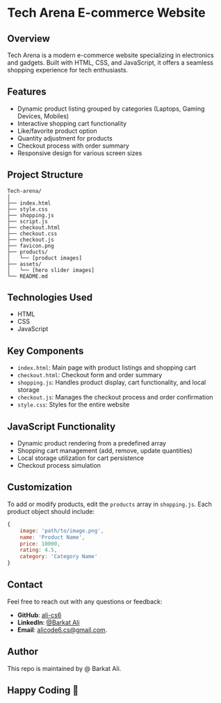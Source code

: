 # Tech Arena E-commerce Website

## Overview

Tech Arena is a modern e-commerce website specializing in electronics and gadgets. Built with HTML, CSS, and JavaScript, it offers a seamless shopping experience for tech enthusiasts.

## Features

- Dynamic product listing grouped by categories (Laptops, Gaming Devices, Mobiles)
- Interactive shopping cart functionality
- Like/favorite product option
- Quantity adjustment for products
- Checkout process with order summary
- Responsive design for various screen sizes

## Project Structure

```
Tech-arena/
│
├── index.html
├── style.css
├── shopping.js
├── script.js
├── checkout.html
├── checkout.css
├── checkout.js
├── favicon.png
├── products/
│   └── [product images]
├── assets/
│   └── [hero slider images]
└── README.md
```

## Technologies Used

- HTML
- CSS
- JavaScript

## Key Components

- `index.html`: Main page with product listings and shopping cart
- `checkout.html`: Checkout form and order summary
- `shopping.js`: Handles product display, cart functionality, and local storage
- `checkout.js`: Manages the checkout process and order confirmation
- `style.css`: Styles for the entire website

## JavaScript Functionality

- Dynamic product rendering from a predefined array
- Shopping cart management (add, remove, update quantities)
- Local storage utilization for cart persistence
- Checkout process simulation

## Customization

To add or modify products, edit the `products` array in `shopping.js`. Each product object should include:

```javascript
{
    image: 'path/to/image.png',
    name: 'Product Name',
    price: 10000,
    rating: 4.5,
    category: 'Category Name'
}
```

## Contact

Feel free to reach out with any questions or feedback:

- **GitHub**: [ali-cs6](https://github.com/ali-cs6)
- **LinkedIn**: [@Barkat Ali](www.linkedin.com/in/alicode6)
- **Email**: [alicode6.cs@gmail.com](mailto:alicode6.cs@gmail.com).

## Author

This repo is maintained by @ Barkat Ali.

## Happy Coding 🎈
